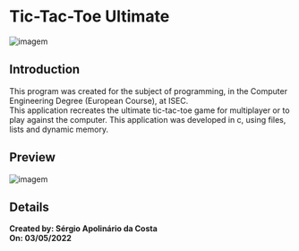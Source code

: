 # Tic-Tac-Toe Ultimate
![imagem](https://images.crazygames.com/games/ultimate-tic-tac-toe/cover-1624896070679.png?auto=format,compress&q=75&cs=strip&ch=DPR&w=1200&h=630&fit=crop) <br/>


## Introduction
This program was created for the subject of programming, in the Computer Engineering Degree (European Course), at ISEC. <br>
This application recreates the ultimate tic-tac-toe game for multiplayer or to play against the computer. This application was developed in c, using files, lists and dynamic memory. <br>

## Preview
![imagem](https://camo.githubusercontent.com/07b9e1ed435711a50f51d40fa1a10885d7a7f6360280ce5f05357ebf3f7aba2e/68747470733a2f2f77616c6c70617065722e646f672f6c617267652f32303334323537312e6a7067)


## Details
**Created by: Sérgio Apolinário da Costa**<br/>
**On: 03/05/2022**<br/><br/>
